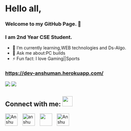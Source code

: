 # Hello all,
### Welcome to my GitHub Page. 👋
### I am 2nd Year CSE Student.

- 🌱 I’m currently learning,WEB technologies and Ds-Algo. 
- 💬 Ask me about:PC builds
- ⚡ Fun fact: I love Gaming||Sports

### https://dev-anshuman.herokuapp.com/


<img src="https://github-readme-stats.vercel.app/api?username=anshuman725&&show_icons=true&title_color=67E6DC&icon_color=01CBC6&text_color=#000000&bg_color=#fff">&nbsp;<img src="https://github-readme-stats.vercel.app/api/top-langs/?username=anshuman725&layout=compact&&show_icons=true&title_color=67E6DC&icon_color=01CBC6&text_color=#000000&bg_color=#fff">





## Connect with me: <img src="https://github.com/rajput2107/rajput2107/blob/master/Assets/Handshake.gif" height="33px" />
<p align="left">
  <a href="www.linkedin.com/in/anshuman-parmar-3a0365194" target="blank"><img    align="center" src="https://cdn.jsdelivr.net/npm/simple-icons@3.0.1/icons/linkedin.svg" alt="Anshuman Parmar" height="40" width="40" /></a> &nbsp;&nbsp;
  <a href="https://www.instagram.com/anshuman_7_/" target="blank"><img align="center" src="https://cdn.jsdelivr.net/npm/simple-icons@3.0.1/icons/instagram.svg" alt="anshuman_7" height="40" width="40" /></a> &nbsp;&nbsp;
<a href="https://twitter.com/AnshumanParma13" target="blank"><img align="center" src="https://cdn.jsdelivr.net/npm/simple-icons@3.0.1/icons/twitter.svg" height="40" width="40" /></a> &nbsp;&nbsp;
<a href="https://www.facebook.com/profile.php?id=100006259502453" target="blank"><img align="center" src="https://cdn.jsdelivr.net/npm/simple-icons@3.0.1/icons/facebook.svg" alt="Anshuman Parmar" height="40" width="40" /></a>
</p>

